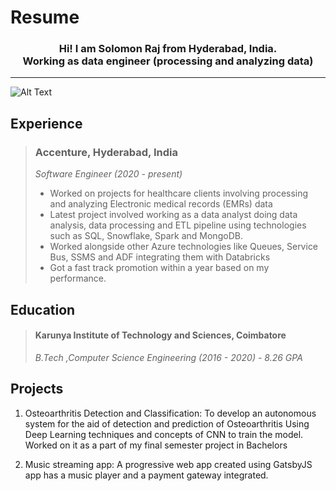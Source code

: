 


# Resume

### <center>Hi! I am Solomon Raj from Hyderabad, India. <br/>Working as data engineer (processing and analyzing data)
</center>


------------

![Alt Text](https://media2.giphy.com/media/16u7Ifl2T4zYfQ932F/giphy.gif) 

## Experience

> ### **Accenture, Hyderabad, India**
> *Software Engineer (2020 - present)*
> - Worked on projects for healthcare clients involving processing and analyzing Electronic medical records (EMRs) data 
> - Latest project involved working as a data analyst doing data analysis, data processing and ETL pipeline using technologies such as SQL, Snowflake, Spark and MongoDB.
> - Worked alongside other Azure technologies like Queues, Service Bus, SSMS and ADF integrating them with Databricks
> - Got a fast track promotion within a year based on my performance.


## Education

> #### Karunya Institute of Technology and Sciences, Coimbatore
> *B.Tech ,Computer Science Engineering (2016 - 2020)  - 8.26 GPA*  

## Projects

 1. Osteoarthritis Detection and Classification: 
	To develop an autonomous system for the aid of detection and prediction of Osteoarthritis
	 Using Deep Learning techniques and concepts of CNN to train the model.
	 Worked on it as a part of my final semester project in Bachelors

 1. Music streaming app: 
	A progressive web app created using GatsbyJS 
	app has a music player and a payment gateway integrated.


